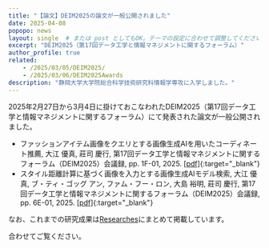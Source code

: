 ```yaml
---
title: "【論文】DEIM2025の論文が一般公開されました"
date: 2025-04-08
popopo: news
layout: single  # または post としてもOK。テーマの設定に合わせて調整してください。
excerpt: "DEIM2025（第17回データ工学と情報マネジメントに関するフォーラム）"
author_profile: true
related:
    - /2025/03/05/DEIM2025/
    - /2025/03/06/DEIM2025Awards
description: "静岡大学大学院総合科学技術研究科情報学専攻に入学しました。"
---
```

2025年2月27日から3月4日に掛けておこなわれたDEIM2025（第17回データ工学と情報マネジメントに関するフォーラム）にて発表された論文が一般公開されました。

* ファッションアイテム画像をクエリとする画像生成AIを用いたコーディネート推薦, 大江 優真, 莊司 慶行, 第17回データ工学と情報マネジメントに関するフォーラム（DEIM2025）会議録, pp. 1F-01, 2025. [\[pdf\]](https://pub-files.atlas.jp/fs/public/deim2025/ver_17/abstract/ja/1F-01.pdf){:target="_blank"}
* スタイル距離計算に基づく画像を入力とする画像生成AIモデル検索, 大江 優真, ブ・ティ・ゴッグ アン, ファム・フー・ロン, 大島 裕明, 莊司 慶行, 第17回データ工学と情報マネジメントに関するフォーラム（DEIM2025）会議録, pp. 6E-01, 2025. [\[pdf\]](https://pub-files.atlas.jp/fs/public/deim2025/ver_17/abstract/ja/6E-01.pdf){:target="_blank"}

なお、これまでの研究成果は[Researches](/researches)にまとめて掲載しています。  

合わせてご覧ください。